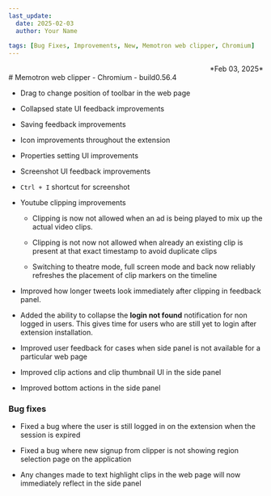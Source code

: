 ```yaml
---
last_update:
  date: 2025-02-03
  author: Your Name
  
tags: [Bug Fixes, Improvements, New, Memotron web clipper, Chromium]
---
```


<div align="right">*Feb 03, 2025*</div>
# Memotron web clipper - Chromium - build0.56.4

- Drag to change position of toolbar in the web page

- Collapsed state UI feedback improvements

- Saving feedback improvements

- Icon improvements throughout the extension

- Properties setting UI improvements

- Screenshot UI feedback improvements

- ```Ctrl + I``` shortcut for screenshot

- Youtube clipping improvements

    - Clipping is now not allowed when an ad is being played to mix up the actual video clips.

    - Clipping is not now not allowed when already an existing clip is present at that exact timestamp to avoid duplicate clips

    - Switching to theatre mode, full screen mode and back now reliably refreshes the placement of clip markers on the timeline

- Improved how longer tweets look immediately after clipping in feedback panel.

- Added the ability to collapse the **login not found** notification for non logged in users. This gives time for users who are still yet to login after extension installation.

- Improved user feedback for cases when side panel is not available for a particular web page

- Improved clip actions and clip thumbnail UI in the side panel

- Improved bottom actions in the side panel

### Bug fixes

- Fixed a bug where the user is still logged in on the extension when the session is expired

- Fixed a bug where new signup from clipper is not showing region selection page on the application

- Any changes made to text highlight clips in the web page will now immediately reflect in the side panel